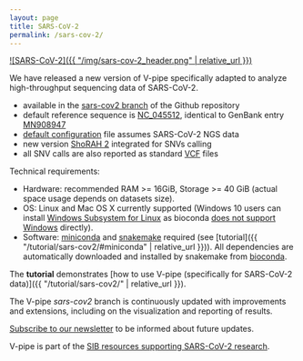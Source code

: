 ```yaml
---
layout: page
title: SARS-CoV-2
permalink: /sars-cov-2/
---
```


[![SARS-CoV-2]({{ "/img/sars-cov-2_header.png" | relative_url }})](https://en.wikipedia.org/wiki/Severe_acute_respiratory_syndrome_coronavirus_2)


We have released a new version of V-pipe specifically adapted  to analyze high-throughput sequencing data of SARS-CoV-2.

 - available in the [sars-cov2 branch](https://github.com/cbg-ethz/V-pipe/tree/sars-cov2) of the Github repository
 - default reference sequence is [NC_045512](https://www.ncbi.nlm.nih.gov/nuccore/NC_045512), identical to GenBank entry [MN908947](https://www.ncbi.nlm.nih.gov/nuccore/MN908947)
 - [default configuration](https://github.com/cbg-ethz/V-pipe/blob/sars-cov2/vpipe.config) file assumes SARS-CoV-2 NGS data
 - new version [ShoRAH 2](https://github.com/cbg-ethz/shorah/releases) integrated for SNVs calling
 - all SNV calls are also reported as standard [VCF](https://en.wikipedia.org/wiki/Variant_Call_Format) files


Technical requirements:

 - Hardware: recommended RAM \>= 16GiB, Storage \>= 40 GiB
   (actual space usage depends on datasets size).
 - OS: Linux and Mac OS X currently supported
   (Windows 10 users can install [Windows Subsystem for Linux](https://docs.microsoft.com/en-us/windows/wsl/about)
   as bioconda [does not support Windows](https://bioconda.github.io/user/install.html) directly).
 - Software: [miniconda](https://docs.conda.io/en/latest/miniconda.html)
   and [snakemake](https://snakemake.readthedocs.io/en/stable/) required
   (see [tutorial]({{ "/tutorial/sars-cov2/#miniconda" | relative_url }})).
   All dependencies are automatically downloaded and installed by snakemake from [bioconda](https://bioconda.github.io/).


The **tutorial** demonstrates [how to use V-pipe (specifically for SARS-CoV-2 data)]({{ "/tutorial/sars-cov2/" | relative_url }}).


The V-pipe *sars-cov2* branch is continuously updated with improvements and extensions,
including on the visualization and reporting of results.

[Subscribe to our newsletter](https://sympa.ethz.ch/sympa/subscribe/v-pipe-users) to be informed about future updates.


V-pipe is part of the [SIB resources supporting SARS-CoV-2 research](https://www.sib.swiss/about-sib/news/10660-sib-resources-supporting-sars-cov-2-research).
